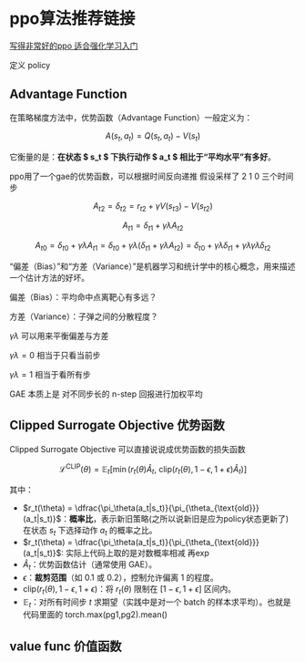# ppo算法推荐链接

[写得非常好的ppo 适合强化学习入门](https://zhuanlan.zhihu.com/p/3333839684)

定义 policy 

## Advantage Function 

在策略梯度方法中，优势函数（Advantage Function）一般定义为：

$$
A(s_t, a_t) = Q(s_t, a_t) - V(s_t)
$$

它衡量的是：**在状态 $ s_t $ 下执行动作 $ a_t $ 相比于“平均水平”有多好**。

ppo用了一个gae的优势函数，可以根据时间反向递推 假设采样了 2 1 0 三个时间步

$$
A_{t2} = \delta_{t2} = r_{t2} + \gamma V(s_{t3}) - V(s_{t2})
$$

$$
A_{t1} = \delta_{t1} + \gamma \lambda A_{t2}
$$

$$
A_{t0} = \delta_{t0} + \gamma \lambda A_{t1} = \delta_{t0} + \gamma \lambda (\delta_{t1} + \gamma \lambda A_{t2}) = \delta_{t0} + \gamma \lambda \delta_{t1} + \gamma \lambda \gamma \lambda \delta_{t2}
$$

“偏差（Bias）”和“方差（Variance）”是机器学习和统计学中的核心概念，用来描述一个估计方法的好坏。

偏差（Bias）：平均命中点离靶心有多远？

方差（Variance）：子弹之间的分散程度？

$\gamma \lambda$ 可以用来平衡偏差与方差

$\gamma \lambda = 0$ 相当于只看当前步

$\gamma \lambda = 1$ 相当于看所有步

GAE 本质上是 对不同步长的 n-step 回报进行加权平均
 
## Clipped Surrogate Objective 优势函数

Clipped Surrogate Objective 可以直接说说成优势函数的损失函数

$$
\mathcal{L}^{\text{CLIP}}(\theta) = \mathbb{E}_t \left[ 
\min\left( 
r_t(\theta) \hat{A}_t,\  
\text{clip}(r_t(\theta), 1 - \epsilon, 1 + \epsilon) \hat{A}_t 
\right) 
\right]
$$

其中：
- $r_t(\theta) = \dfrac{\pi_\theta(a_t|s_t)}{\pi_{\theta_{\text{old}}}(a_t|s_t)}$：**概率比**，表示新旧策略(之所以说新旧是应为policy状态更新了) 在状态 $s_t$ 下选择动作 $a_t$ 的概率之比。
- $r_t(\theta) = \dfrac{\pi_\theta(a_t|s_t)}{\pi_{\theta_{\text{old}}}(a_t|s_t)}$: 实际上代码上取的是对数概率相减 再exp
- $\hat{A}_t$：优势函数估计（通常使用 GAE）。
- $\epsilon$：**裁剪范围**（如 0.1 或 0.2），控制允许偏离 1 的程度。
- $\text{clip}(r_t(\theta), 1 - \epsilon, 1 + \epsilon)$：将 $r_t(\theta)$ 限制在 $[1 - \epsilon, 1 + \epsilon]$ 区间内。
- $\mathbb{E}_t$：对所有时间步 $t$ 求期望（实践中是对一个 batch 的样本求平均）。也就是代码里面的 torch.max(pg1,pg2).mean()


## value func 价值函数


